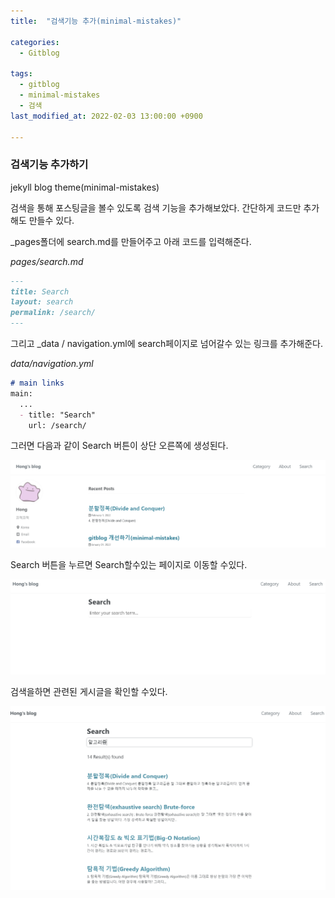```yaml
---
title:  "검색기능 추가(minimal-mistakes)"

categories:
  - Gitblog

tags:
  - gitblog
  - minimal-mistakes
  - 검색
last_modified_at: 2022-02-03 13:00:00 +0900

---
```


### 검색기능 추가하기

jekyll blog theme(minimal-mistakes)

검색을 통해 포스팅글을 볼수 있도록 검색 기능을 추가해보았다.
간단하게 코드만 추가해도 만들수 있다.

_pages폴더에 search.md를 만들어주고 아래 코드를 입력해준다.

*_pages/search.md_*

```markdown
---
title: Search
layout: search
permalink: /search/
---
```

그리고 _data / navigation.yml에 search페이지로 넘어갈수 있는 링크를 추가해준다.

*_data/navigation.yml_*

```markdown
# main links
main:
  ...
  - title: "Search"
    url: /search/
```



그러면 다음과 같이 Search 버튼이 상단 오른쪽에 생성된다.


![search1](/images/2022-02-03-search/search1.PNG)



Search 버튼을 누르면 Search할수있는 페이지로 이동할 수있다. 


![search2](/images/2022-02-03-search/search2-16438870302701.PNG)

검색을하면 관련된 게시글을 확인할 수있다.


![search3](/images/2022-02-03-search/search3-16438870376652.PNG)
